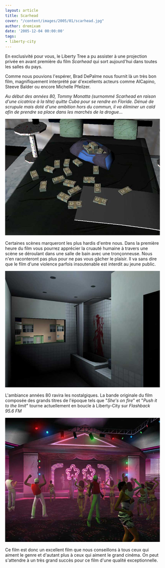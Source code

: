 ```yaml
---
layout: article
title: Scarhead
cover: "/content/images/2005/01/scarhead.jpg"
author: dremixam
date: '2005-12-04 00:00:00'
tags:
- liberty-city
---
```


En exclusivité pour vous, le Liberty Tree a pu assister à une projection privée en avant première du film _Scarhead_ qui sort aujourd'hui dans toutes les salles du pays.

Comme nous pouvions l'espérer, Brad DePalme nous fournit là un très bon film, magnifiquement interprété par d'excellents acteurs comme AlCapino, Steeve Balder ou encore Michelle Pfeilzer.

_Au début des années 80, Tommy Monatta (surnommé Scarhead en raison d'une cicatrice à la tête) quitte Cuba pour se rendre en Floride. Dénué de scrupule mais doté d'une ambition hors du commun, il va éliminer un caïd afin de prendre sa place dans les marchés de la drogue..._

![](/content/images/2005/01/scarhead3.jpg)

Certaines scènes marqueront les plus hardis d'entre nous. Dans la première heure du film vous pourrez apprécier la cruauté humaine à travers une scène se déroulant dans une salle de bain avec une tronçonneuse. Nous n'en raconteront pas plus pour ne pas vous gâcher le plaisir. Il va sans dire que le film d'une violence parfois insoutenable est interdit au jeune public.

![](/content/images/2005/01/scarhead4.jpg)

L'ambiance années 80 ravira les nostalgiques. La bande originale du film composée des grands titres de l'époque tels que "_She's on fire_" et "_Push it to the limit_" tourne actuellement en boucle à Liberty-City sur _Flashback 95.6 FM_

![](/content/images/2005/01/scarhead2.jpg)

Ce film est donc un excellent film que nous conseillons à tous ceux qui aiment le genre et d'autant plus à ceux qui aiment le grand cinéma. On peut s'attendre à un très grand succès pour ce film d'une qualité exceptionnelle.
